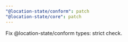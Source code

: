```yaml
---
"@location-state/conform": patch
"@location-state/core": patch
---
```


Fix @location-state/conform types: strict check.
